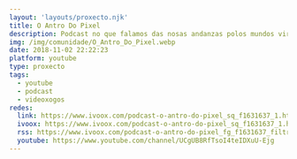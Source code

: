 ```yaml
---
layout: 'layouts/proxecto.njk'
title: O Antro Do Pixel
description: Podcast no que falamos das nosas andanzas polos mundos virtuais de maneira moi pouco profesional, comentamos a actualidade e repasamos os nosos xogos favoritos.
img: /img/comunidade/O_Antro_Do_Pixel.webp
date: 2018-11-02 22:22:23
platform: youtube
type: proxecto
tags:
  - youtube
  - podcast
  - videoxogos
redes:
  link: https://www.ivoox.com/podcast-o-antro-do-pixel_sq_f1631637_1.html
  ivoox: https://www.ivoox.com/podcast-o-antro-do-pixel_sq_f1631637_1.html
  rss: https://www.ivoox.com/podcast-o-antro-do-pixel_fg_f1631637_filtro_1.xml
  youtube: https://www.youtube.com/channel/UCgUB8RfTsoI4teIDXuU-Ejg
---
```

